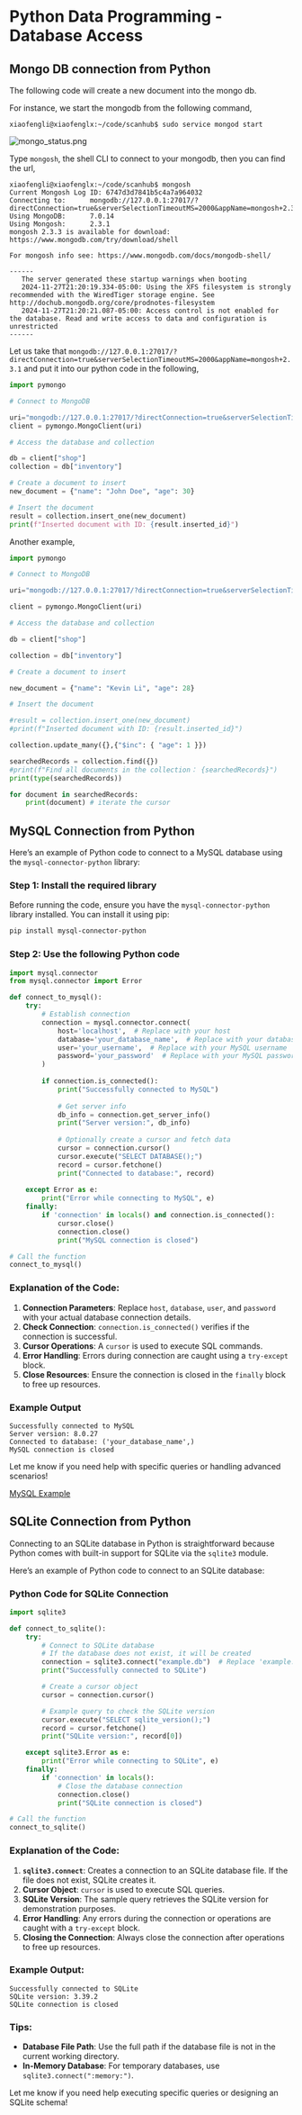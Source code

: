 # Python Data Programming - Database Access

## Mongo DB connection from Python

The following code will create a new document into the mongo db.

For instance, we start the mongodb from the following command,

`xiaofengli@xiaofenglx:~/code/scanhub$ sudo service mongod start`

![mongo_status.png](../../../images/database/mongo_status.png)

Type `mongosh`, the shell CLI to connect to your mongodb, then you can find the url,

```shell
xiaofengli@xiaofenglx:~/code/scanhub$ mongosh
Current Mongosh Log ID:	6747d3d7841b5c4a7a964032
Connecting to:		mongodb://127.0.0.1:27017/?directConnection=true&serverSelectionTimeoutMS=2000&appName=mongosh+2.3.1
Using MongoDB:		7.0.14
Using Mongosh:		2.3.1
mongosh 2.3.3 is available for download: https://www.mongodb.com/try/download/shell

For mongosh info see: https://www.mongodb.com/docs/mongodb-shell/

------
   The server generated these startup warnings when booting
   2024-11-27T21:20:19.334-05:00: Using the XFS filesystem is strongly recommended with the WiredTiger storage engine. See http://dochub.mongodb.org/core/prodnotes-filesystem
   2024-11-27T21:20:21.087-05:00: Access control is not enabled for the database. Read and write access to data and configuration is unrestricted
------

```

Let us take that `mongodb://127.0.0.1:27017/?directConnection=true&serverSelectionTimeoutMS=2000&appName=mongosh+2.3.1` and put it into our python code in the following,

```python
import pymongo

# Connect to MongoDB

uri="mongodb://127.0.0.1:27017/?directConnection=true&serverSelectionTimeoutMS=2000&appName=mongosh+2.3.1"
client = pymongo.MongoClient(uri)

# Access the database and collection

db = client["shop"]
collection = db["inventory"]

# Create a document to insert
new_document = {"name": "John Doe", "age": 30}

# Insert the document
result = collection.insert_one(new_document)
print(f"Inserted document with ID: {result.inserted_id}")
```

Another example,

```python
import pymongo

# Connect to MongoDB

uri="mongodb://127.0.0.1:27017/?directConnection=true&serverSelectionTimeoutMS=2000&appName=mongosh+2.3.1"

client = pymongo.MongoClient(uri)

# Access the database and collection

db = client["shop"]

collection = db["inventory"]

# Create a document to insert

new_document = {"name": "Kevin Li", "age": 28}

# Insert the document

#result = collection.insert_one(new_document)
#print(f"Inserted document with ID: {result.inserted_id}")

collection.update_many({},{"$inc": { "age": 1 }})

searchedRecords = collection.find({})
#print(f"Find all documents in the collection： {searchedRecords}")
print(type(searchedRecords))

for document in searchedRecords:
    print(document) # iterate the cursor
```

## MySQL Connection from Python

Here’s an example of Python code to connect to a MySQL database using the `mysql-connector-python` library:

### Step 1: Install the required library
Before running the code, ensure you have the `mysql-connector-python` library installed. You can install it using pip:
```bash
pip install mysql-connector-python
```

### Step 2: Use the following Python code
```python
import mysql.connector
from mysql.connector import Error

def connect_to_mysql():
    try:
        # Establish connection
        connection = mysql.connector.connect(
            host='localhost',  # Replace with your host
            database='your_database_name',  # Replace with your database name
            user='your_username',  # Replace with your MySQL username
            password='your_password'  # Replace with your MySQL password
        )
        
        if connection.is_connected():
            print("Successfully connected to MySQL")
            
            # Get server info
            db_info = connection.get_server_info()
            print("Server version:", db_info)
            
            # Optionally create a cursor and fetch data
            cursor = connection.cursor()
            cursor.execute("SELECT DATABASE();")
            record = cursor.fetchone()
            print("Connected to database:", record)
        
    except Error as e:
        print("Error while connecting to MySQL", e)
    finally:
        if 'connection' in locals() and connection.is_connected():
            cursor.close()
            connection.close()
            print("MySQL connection is closed")

# Call the function
connect_to_mysql()
```

### Explanation of the Code:
1. **Connection Parameters**: Replace `host`, `database`, `user`, and `password` with your actual database connection details.
2. **Check Connection**: `connection.is_connected()` verifies if the connection is successful.
3. **Cursor Operations**: A `cursor` is used to execute SQL commands.
4. **Error Handling**: Errors during connection are caught using a `try-except` block.
5. **Close Resources**: Ensure the connection is closed in the `finally` block to free up resources.

### Example Output
```
Successfully connected to MySQL
Server version: 8.0.27
Connected to database: ('your_database_name',)
MySQL connection is closed
```

Let me know if you need help with specific queries or handling advanced scenarios!

[MySQL Example](https://kevinli-webbertech.github.io/blog/html/ref/database/mysql_driver.html)


## SQLite Connection from Python

Connecting to an SQLite database in Python is straightforward because Python comes with built-in support for SQLite via the `sqlite3` module.

Here’s an example of Python code to connect to an SQLite database:

### Python Code for SQLite Connection
```python
import sqlite3

def connect_to_sqlite():
    try:
        # Connect to SQLite database
        # If the database does not exist, it will be created
        connection = sqlite3.connect("example.db")  # Replace 'example.db' with your database name
        print("Successfully connected to SQLite")

        # Create a cursor object
        cursor = connection.cursor()

        # Example query to check the SQLite version
        cursor.execute("SELECT sqlite_version();")
        record = cursor.fetchone()
        print("SQLite version:", record[0])

    except sqlite3.Error as e:
        print("Error while connecting to SQLite", e)
    finally:
        if 'connection' in locals():
            # Close the database connection
            connection.close()
            print("SQLite connection is closed")

# Call the function
connect_to_sqlite()
```

### Explanation of the Code:
1. **`sqlite3.connect`**: Creates a connection to an SQLite database file. If the file does not exist, SQLite creates it.
2. **Cursor Object**: `cursor` is used to execute SQL queries.
3. **SQLite Version**: The sample query retrieves the SQLite version for demonstration purposes.
4. **Error Handling**: Any errors during the connection or operations are caught with a `try-except` block.
5. **Closing the Connection**: Always close the connection after operations to free up resources.

### Example Output:
```
Successfully connected to SQLite
SQLite version: 3.39.2
SQLite connection is closed
```

### Tips:
- **Database File Path**: Use the full path if the database file is not in the current working directory.
- **In-Memory Database**: For temporary databases, use `sqlite3.connect(":memory:")`.

Let me know if you need help executing specific queries or designing an SQLite schema!